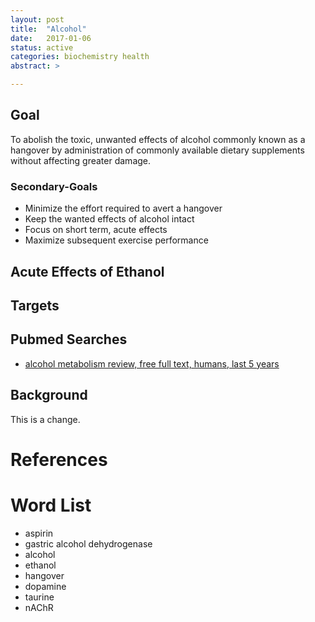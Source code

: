 ```yaml
---
layout: post
title:  "Alcohol"
date:   2017-01-06
status: active
categories: biochemistry health
abstract: >

---
```


## Goal
To abolish the toxic, unwanted effects of alcohol commonly known as a hangover by administration of commonly available dietary supplements without affecting greater damage.

### Secondary-Goals
* Minimize the effort required to avert a hangover
* Keep the wanted effects of alcohol intact
* Focus on short term, acute effects
* Maximize subsequent exercise performance

## Acute Effects of Ethanol



## Targets


## Pubmed Searches

* [alcohol metabolism review, free full text, humans, last 5 years](https://eutils.ncbi.nlm.nih.gov/entrez/eutils/erss.cgi?rss_guid=1FKYAX__W2XpZZm58xCDY1jFdXcL9bJl2qxYZQeyXSqqvxVQig)

## Background
This is a change.


# References

# Word List

* aspirin
* gastric alcohol dehydrogenase
* alcohol
* ethanol
* hangover
* dopamine
* taurine
* nAChR
